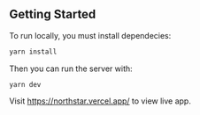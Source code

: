## Getting Started

To run locally, you must install dependecies:

```bash
yarn install
```

Then you can run the server with:
```
yarn dev
```

Visit https://northstar.vercel.app/ to view live app.
